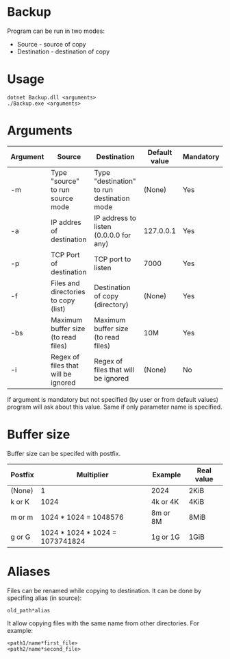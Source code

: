 # Backup
Program can be run in two modes:
- Source - source of copy
- Destination - destination of copy
# Usage
```
dotnet Backup.dll <arguments>
./Backup.exe <arguments>
 ```
# Arguments
| Argument | Source | Destination | Default value | Mandatory |
|----------|--------|--------|---------------|-----------|
|-m|Type "source" to run source mode|Type "destination" to run destination mode|(None)|Yes|
|-a|IP addres of destination|IP address to listen (0.0.0.0 for any)|127.0.0.1|Yes|
|-p|TCP Port of destination|TCP port to listen|7000|Yes|
|-f|Files and directories to copy (list)|Destination of copy (directory)|(None)|Yes|
|-bs|Maximum buffer size (to read files)|Maximum buffer size (to read files)|10M|Yes|
|-i|Regex of files that will be ignored|Regex of files that will be ignored|(None)|No|

If argument is mandatory but not specified (by user or from default values) program will ask about this value. Same if only parameter name is specified.

# Buffer size
Buffer size can be specifed with postfix.

|Postfix|Multiplier|Example|Real value|
|------|----------|-------|----------|
|(None)|1|2024|2KiB| 
|k or K|1024|4k or 4K|4KiB|
|m or m|1024 * 1024 = 1048576|8m or 8M|8MiB|
|g or G|1024 * 1024 * 1024 = 1073741824|1g or 1G|1GiB|

# Aliases
Files can be renamed while copying to destination. It can be done by specifing alias (in source): <br/>
```
old_path*alias
```
It allow copying files with the same name from other directories. For example:
```
<path1/name*first_file>
<path2/name*second_file>
```
